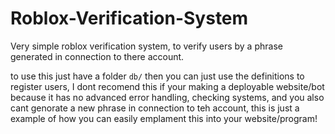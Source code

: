 # Roblox-Verification-System
Very simple roblox verification system, to verify users by a phrase generated in connection to there account.

to use this just have a folder `db/` then you can just use the definitions to register users, I dont recomend this if your making a deployable website/bot because it has no advanced error handling, checking systems, and you also cant genorate a new phrase in connection to teh account, this is just a example of how you can easily emplament this into your website/program!
